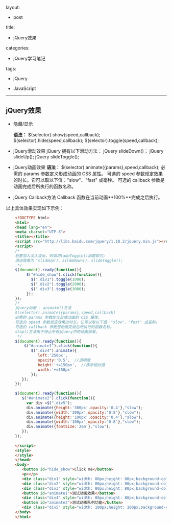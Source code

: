 layout:

- post

title:

- jQuery效果

categories:

- jQuery学习笔记

tags: 

- jQuery

- JavaScript

---
## **jQuery效果** ##
- 隐藏/显示

  **语法：**
    $(selector).show(speed,callback);
    $(selector).hide(speed,callback);
    $(selector).toggle(speed,callback);
  
- jQuery滑动效果
jQuery 拥有以下滑动方法：
    jQuery slideDown()；
    jQuery slideUp();
    jQuery slideToggle();

<!--more-->

- jQuery动画效果
**语法：**
    $(selector).animate({params},speed,callback);
必需的 params 参数定义形成动画的 CSS 属性。
可选的 speed 参数规定效果的时长。它可以取以下值："slow"、"fast" 或毫秒。
可选的 callback 参数是动画完成后所执行的函数名称。
    
- jQuery Callback方法
Callback 函数在当前动画**100%**完成之后执行。

以上具体效果实现如下示例：
```html
    <!DOCTYPE html>
    <html>
    <head lang="en">
    <meta charset="UTF-8">
    <title></title>
    <script src="http://libs.baidu.com/jquery/1.10.2/jquery.min.js"></script>
    <script>
    /*
    若要加入淡入淡出，则调用fadeToggle()函数即可;
    滑动效果为：slideUp()、sildeDown()、slideToggle();
     */
    $(document).ready(function(){
         $("#hide_show").click(function(){
           $(".div1").toggle(1000);
           $(".div2").toggle(2000);
           $(".div3").toggle(3000);
         });
    });
    /*
    jQuery动画 - animate()方法
    $(selector).animate({params},speed,callback)
    必需的 params 参数定义形成动画的 CSS 属性。
    可选的 speed 参数规定效果的时长。它可以取以下值："slow"、"fast" 或毫秒。
    可选的 callback 参数是动画完成后所执行的函数名称。
    stop()方法用于停止所有jQuery中的动画效果。
     */
    $(document).ready(function(){
        $("#animate1").click(function(){
           $(".div4").animate({
              left:'250px',
              opacity:'0.5',  //透明度
              height:'+=150px',  //表示相对值
              width:'+=150px'
           });
       });
    });
    
    $(document).ready(function(){
       $("#animate2").click(function(){
         var div =$(".div5");
         div.animate({height:'300px',opacity:'0.4'},"slow");
         div.animate({width:'300px',opacity:'0.8'},"slow");
         div.animate({height:'100px',opacity:'0.4'},"slow");
         div.animate({width:'100px',opacity:'0.8'},"slow");
         div.animate({fontSize:'2em'},"slow");
       });
    });
    
    </script>
    <style>
    </style>
    </head>
    <body>
       <button id="hide_show">Click me</button>
       <p></p>
       <div class="div1" style="width: 80px;height: 80px;background-color: red"></div>
       <div class="div2" style="width: 80px;height: 80px;background-color: green"></div>
       <div class="div3" style="width: 80px;height: 80px;background-color: blue"></div>
       <button id="animate1">测试动画效果</button>
       <div class="div4" style="width: 80px;height: 80px;background-color: darkviolet"></div>
       <button id="animate2">测试动画队列功能</button>
       <div class="div5" style="width: 100px;height: 100px;background-color: yellow">HELLO</div>
    </body>
    </html>
```


